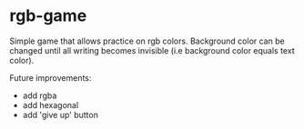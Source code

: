 # rgb-game

Simple game that allows practice on rgb colors. Background color can be changed until all writing becomes invisible (i.e background color equals text color).

Future improvements:
- add rgba
- add hexagonal 
- add 'give up' button
